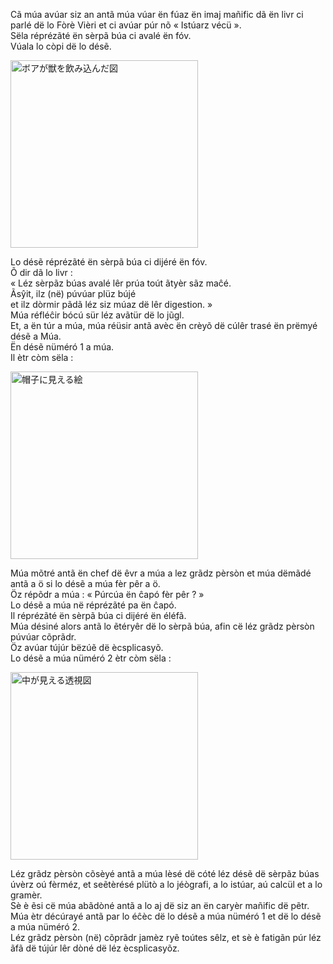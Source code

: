 Cã múa avúar siz an antã múa vúar ën fúaz ën imaj mañific dã ën livr ci parlé dë lo Fòrè Vièri et ci avúar púr nõ « Istúarz vécü ».  
Sëla réprézãté ën sèrpã búa ci avalé ën fóv.  
Vúala lo còpi dë lo désẽ.  

<!--
![ボアが獣を飲み込んだ図]({{ site.baseurl }}/assets/images/boa_open.png)
-->
<img src="{{ site.baseurl }}/assets/images/boa_open.png" alt="ボアが獣を飲み込んだ図" width="300">

Lo désẽ réprézãté ën sèrpã búa ci dijéré ën fóv.  
Õ dir dã lo livr :  
« Léz sèrpãz búas avalé lêr prúa toút ãtyèr sãz maĉé.  
Ãsŷit, ilz (në) púvúar plüz bújé  
et ilz dòrmir pãdã léz siz múaz dë lêr digestion. »  
Múa réfléĉir bócú sür léz avãtür dë lo jũgl.  
Et, a ën túr a múa, múa réüsir antã avèc ën crèyõ dë cúlêr trasé ën prëmyé désẽ a Múa.  
Ën désẽ nüméró 1 a múa.  
Il ètr còm sëla :  

<!--
![帽子に見える絵]({{ site.baseurl }}/assets/images/boa_hat.png)
-->
<img src="{{ site.baseurl }}/assets/images/boa_hat.png" alt="帽子に見える絵" width="300">

Múa mõtré antã ën chef dë êvr a múa a lez grãdz pèrsòn et múa dëmãdé antã a ö si lo désẽ a múa fèr pêr a ö.  
Öz répõdr a múa : « Púrcúa ën ĉapó fèr pêr ? »  
Lo désẽ a múa në réprézãté pa ën ĉapó.  
Il réprézãté ën sèrpã búa ci dijéré ën éléfã.  
Múa désiné alors antã lo ẽtéryêr dë lo sèrpã búa, afin cë léz grãdz pèrsòn púvúar cõprãdr.  
Öz avúar tújúr bëzúẽ dë ècsplicasyõ.  
Lo désẽ a múa nüméró 2 ètr còm sëla :  

<!--
![中が見える透視図]({{ site.baseurl }}/assets/images/boa_inside.png)
-->
<img src="{{ site.baseurl }}/assets/images/boa_inside.png" alt="中が見える透視図" width="300">

Léz grãdz pèrsòn cõsèyé antã a múa lèsé dë cóté léz désẽ dë sèrpãz búas úvèrz oú fèrméz, et seẽtèrésé plütò a lo jéògrafi, a lo istúar, aú calcül et a lo gramèr.  
Sè è ẽsi cë múa abãdòné antã a lo aj dë siz an ën caryèr mañific dë pẽtr.  
Múa ètr décúrayé antã par lo éĉèc dë lo désẽ a múa nüméró 1 et dë lo désẽ a múa nüméró 2.  
Léz grãdz pèrsòn (në) cõprãdr jamèz ryẽ toútes sêlz, et sè è fatigãn púr léz ãfã dë tújúr lêr dòné dë léz ècsplicasyõz.
